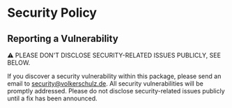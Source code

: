 # Security Policy

## Reporting a Vulnerability

⚠ PLEASE DON'T DISCLOSE SECURITY-RELATED ISSUES PUBLICLY, SEE BELOW.

If you discover a security vulnerability within this package, please send an
email to security@volkerschulz.de. All security vulnerabilities will be promptly
addressed. Please do not disclose security-related issues publicly until a fix
has been announced.
